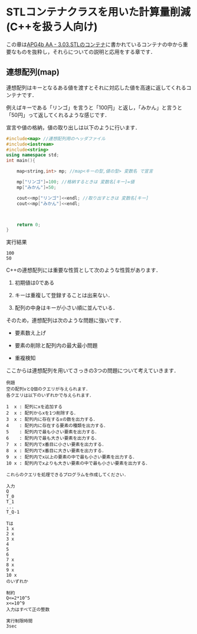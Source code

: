 # STLコンテナクラスを用いた計算量削減(C++を扱う人向け)

この章は[APG4b AA - 3.03.STLのコンテナ](https://atcoder.jp/contests/apg4b/tasks/APG4b_aa)に書かれているコンテナの中から重要なものを抜粋し，それらについての説明と応用をする章です．

## 連想配列(map)

連想配列はキーとなるある値を渡すとそれに対応した値を高速に返してくれるコンテナです．

例えばキーである「リンゴ」を言うと「100円」と返し，「みかん」と言うと「50円」って返してくれるような感じです．

宣言や値の格納，値の取り出しは以下のように行います．

```cpp
#include<map> //連想配列用のヘッダファイル
#include<iostream>
#include<string>
using namespace std;
int main(){

    map<string,int> mp; //map<キーの型,値の型> 変数名 で宣言

    mp["リンゴ"]=100; //格納するときは 変数名[キー]=値
    mp["みかん"]=50;

    cout<<mp["リンゴ"]<<endl; //取り出すときは 変数名[キー]
    cout<<mp["みかん"]<<endl;



    return 0;
}
```

実行結果
```
100
50
```

C++の連想配列には重要な性質として次のような性質があります．

1. 初期値は0である

2. キーは重複して登録することは出来ない．

3. 配列の中身はキーが小さい順に並んでいる．

そのため，連想配列は次のような問題に強いです．

- 要素数え上げ

- 要素の削除と配列内の最大最小問題

- 重複検知

ここからは連想配列を用いてさっきの3つの問題について考えていきます． 

```
例題
空の配列vとQ個のクエリが与えられます．
各クエリは以下のいずれかで与えられます．

1  x : 配列にxを追加する
2  x : 配列からxを1つ削除する．
3  x : 配列内に存在するxの数を出力する．
4    : 配列内に存在する要素の種類を出力する．
5    : 配列内で最も小さい要素を出力する．
6    : 配列内で最も大きい要素を出力する．
7  x : 配列内でx番目に小さい要素を出力する．
8  x : 配列内でx番目に大きい要素を出力する．
9  x : 配列内でx以上の要素の中で最も小さい要素を出力する．
10 x : 配列内でxよりも大きい要素の中で最も小さい要素を出力する．

これらのクエリを処理できるプログラムを作成してください．

入力
Q
T_0
T_1
...
T_Q-1

Tは
1 x
2 x
3 x
4
5
6
7 x
8 x
9 x
10 x
のいずれか

制約
Q<=2*10^5
x<=10^9
入力はすべて正の整数

実行制限時間
3sec
```
